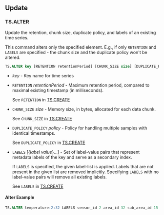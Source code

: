 ## Update

### TS.ALTER

Update the retention, chunk size, duplicate policy, and labels of an existing time series.

This command alters only the specified element. E.g., if only `RETENTION` and `LABELS` are specified - the chunk size and the duplicate policy won't be altered.

```sql
TS.ALTER key [RETENTION retentionPeriod] [CHUNK_SIZE size] [DUPLICATE_POLICY policy] [LABELS [{label value}...]]
```

- _key_ - Key name for time series

- `RETENTION` _retentionPeriod_ - Maximum retention period, compared to maximal existing timestamp (in milliseconds).

  See `RETENTION` in [TS.CREATE](/commands/ts.create/)

- `CHUNK_SIZE` _size_ - Memory size, in bytes, allocated for each data chunk.

  See `CHUNK_SIZE` in [TS.CREATE](/commands/ts.create/)

- `DUPLICATE_POLICY` _policy_ - Policy for handling multiple samples with identical timestamps.

  See `DUPLICATE_POLICY` in [TS.CREATE](/commands/ts.create/)

- `LABELS` [{_label_ _value_}...] - Set of label-value pairs that represent metadata labels of the key and serve as a secondary index.

  If `LABELS` is specified, the given label-list is applied. Labels that are not present in the given list are removed implicitly. Specifying `LABELS` with no label-value pairs will remove all existing labels.
  
  See `LABELS` in [TS.CREATE](/commands/ts.create/)

#### Alter Example

```sql
TS.ALTER temperature:2:32 LABELS sensor_id 2 area_id 32 sub_area_id 15
```
